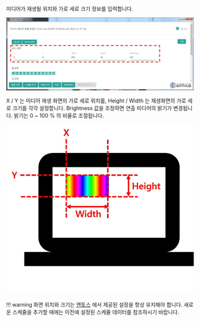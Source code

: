미디어가 재생될 위치와 가로 세로 크기 정보를 입력합니다.

![](img/position_setting.jpg)

X / Y 는 미디어 재생 화면의 가로 세로 위치를, Height / Width 는 재생화면의 가로 세로 크기를 각각 설정합니다. Brightness 값을 조정하면 연출 미디어의 밝기가 변경됩니다. 밝기는 0 ~ 100 % 의 비율로 조절됩니다.

![](img/position.jpg)

!!! warning
    화면 위치와 크기는 [엔토스](www.etslight.co.kr) 에서 제공된 설정을 항상 유지해야 합니다. 새로운 스케쥴을 추가할 때에는 이전에 설정된 스케쥴 데이터를 참조하시기 바랍니다.